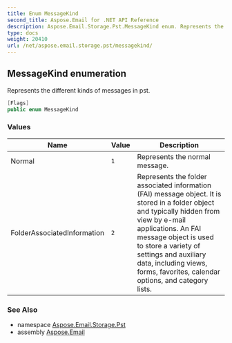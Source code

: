 ```yaml
---
title: Enum MessageKind
second_title: Aspose.Email for .NET API Reference
description: Aspose.Email.Storage.Pst.MessageKind enum. Represents the different kinds of messages in pst
type: docs
weight: 20410
url: /net/aspose.email.storage.pst/messagekind/
---
```

## MessageKind enumeration

Represents the different kinds of messages in pst.

```csharp
[Flags]
public enum MessageKind
```

### Values

| Name | Value | Description |
| --- | --- | --- |
| Normal | `1` | Represents the normal message. |
| FolderAssociatedInformation | `2` | Represents the folder associated information (FAI) message object. It is stored in a folder object and typically hidden from view by e-mail applications. An FAI message object is used to store a variety of settings and auxiliary data, including views, forms, favorites, calendar options, and category lists. |

### See Also

* namespace [Aspose.Email.Storage.Pst](../../aspose.email.storage.pst/)
* assembly [Aspose.Email](../../)


